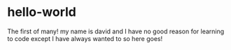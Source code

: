 # hello-world
The first of many!
my name is david and I have no good reason for learning to code except I have always wanted to so here goes!
